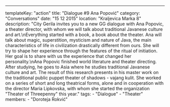 ---
  templateKey: "action"
  title: "Dialogue #9 Ana Popović"
  category: "Conversations"
  date: "15 12 2015"
  location: "Kraljevica Marka 8"
  description: "City Gerila invites you to a new GG dialogue with Ana Popovic, a theater director, with whom we will talk about traditional Javanese culture and art.\nEverything started with a book, a book about the theater. Ana will talk about magic, superstition, mysticism and nature of Java, the main characteristics of life in civilization drastically different from ours. She will try to shape her experience through the features of the ritual of initiation. Her goal is to share with us the experience that changed her personality.\nAna Popovic finished world literature and theater directing. After studying, he goes to Asia where he studies traditional Javanese culture and art. The result of this research presents in his master work on the traditional public puppet theater of shadows - vajang kulit. She worked on a series of short and long theatrical forms, alone and in cooperation with the director Maria Lipkovska, with whom she started the organization \"Theater of Threepenny\" this year."
  tags: 
    - "Dialogue"
    - "Theater"
  members: 
    - "Doroteja Rokvić"

